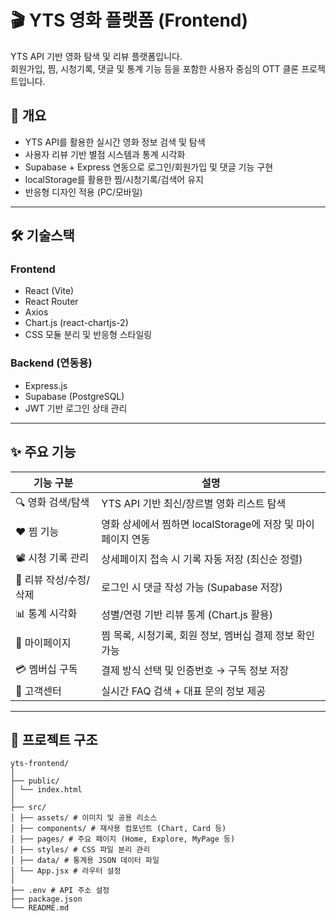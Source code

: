 # 🎬 YTS 영화 플랫폼 (Frontend)

YTS API 기반 영화 탐색 및 리뷰 플랫폼입니다.  
회원가입, 찜, 시청기록, 댓글 및 통계 기능 등을 포함한 사용자 중심의 OTT 클론 프로젝트입니다.

## 📌 개요

- YTS API를 활용한 실시간 영화 정보 검색 및 탐색
- 사용자 리뷰 기반 별점 시스템과 통계 시각화
- Supabase + Express 연동으로 로그인/회원가입 및 댓글 기능 구현
- localStorage를 활용한 찜/시청기록/검색어 유지
- 반응형 디자인 적용 (PC/모바일)

---

## 🛠 기술스택

### Frontend
- React (Vite)
- React Router
- Axios
- Chart.js (react-chartjs-2)
- CSS 모듈 분리 및 반응형 스타일링

### Backend (연동용)
- Express.js
- Supabase (PostgreSQL)
- JWT 기반 로그인 상태 관리

---

## ✨ 주요 기능

| 기능 구분           | 설명 |
|--------------------|------|
| 🔍 영화 검색/탐색       | YTS API 기반 최신/장르별 영화 리스트 탐색 |
| ❤️ 찜 기능              | 영화 상세에서 찜하면 localStorage에 저장 및 마이페이지 연동 |
| 📽 시청 기록 관리       | 상세페이지 접속 시 기록 자동 저장 (최신순 정렬) |
| 💬 리뷰 작성/수정/삭제 | 로그인 시 댓글 작성 가능 (Supabase 저장) |
| 📊 통계 시각화         | 성별/연령 기반 리뷰 통계 (Chart.js 활용) |
| 🧑 마이페이지          | 찜 목록, 시청기록, 회원 정보, 멤버십 결제 정보 확인 가능 |
| 💳 멤버십 구독         | 결제 방식 선택 및 인증번호 → 구독 정보 저장 |
| 🙋 고객센터            | 실시간 FAQ 검색 + 대표 문의 정보 제공 |

---

## 📁 프로젝트 구조
```
yts-frontend/
│
├── public/
│ └── index.html
│
├── src/
│ ├── assets/ # 이미지 및 공용 리소스
│ ├── components/ # 재사용 컴포넌트 (Chart, Card 등)
│ ├── pages/ # 주요 페이지 (Home, Explore, MyPage 등)
│ ├── styles/ # CSS 파일 분리 관리
│ ├── data/ # 통계용 JSON 데이터 파일
│ └── App.jsx # 라우터 설정
│
├── .env # API 주소 설정
├── package.json
└── README.md
```
